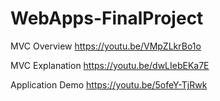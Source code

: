 # WebApps-FinalProject

MVC Overview
https://youtu.be/VMpZLkrBo1o

MVC Explanation
https://youtu.be/dwLIebEKa7E

Application Demo
https://youtu.be/5ofeY-TjRwk
